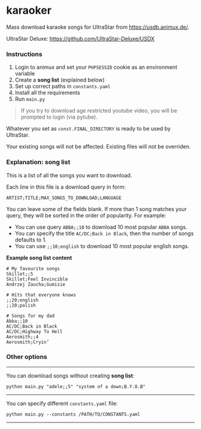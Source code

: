 # karaoker

Mass download karaoke songs for UltraStar from https://usdb.animux.de/.

UltraStar Deluxe: https://github.com/UltraStar-Deluxe/USDX

### Instructions

1. Login to animux and set your `PHPSESSID` cookie as an environment variable
2. Create a **song list** (explained below)
3. Set up correct paths in `constants.yaml`
4. Install all the requirements
5. Run `main.py`

> If you try to download age restricted youtube video, you will be prompted to login (via pytube).

Whatever you set as `const.FINAL_DIRECTORY` is ready to be used by UltraStar.

Your existing songs will not be affected. Existing files will not be overriden.

### Explanation: song list

This is a list of all the songs you want to download.

Each line in this file is a download query in form:

```
ARTIST;TITLE;MAX_SONGS_TO_DOWNLOAD;LANGUAGE
```

You can leave some of the fields blank.
If more than 1 song matches your query, they will be sorted in the order of popularity.
For example:

* You can use query `ABBA;;10` to download 10 most popular `ABBA` songs.
* You can specify the title `AC/DC;Back in Black`, then the number of songs defaults to 1.
* You can use `;;10;english` to download 10 most popular english songs.

**Example song list content**

```
# My favourite songs
Skillet;;5
Skillet;Feel Invincible
Andrzej Zaucha;Gumisie

# Hits that everyone knows
;;20;english
;;20;polish

# Songs for my dad
Abba;;10
AC/DC;Back in Black
AC/DC;Highway To Hell
Aerosmith;;4
Aerosmith;Cryin’
```

### Other options

---

You can download songs without creating **song list**:

```
python main.py "adele;;5" "system of a down;B.Y.O.B"
```

---

You can specify different `constants.yaml` file:

```
python main.py --constants /PATH/TO/CONSTANTS.yaml
```

---
